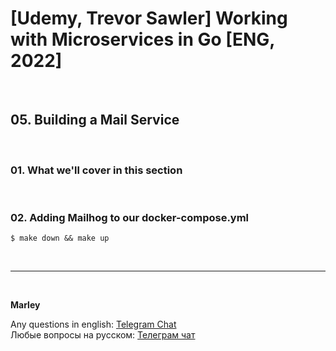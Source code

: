 # [Udemy, Trevor Sawler] Working with Microservices in Go [ENG, 2022]

<br/>

## 05. Building a Mail Service

<br/>

### 01. What we'll cover in this section

<br/>

### 02. Adding Mailhog to our docker-compose.yml

```
$ make down && make up
```

<br/>

---

<br/>

**Marley**

Any questions in english: <a href="https://jsdev.org/chat/">Telegram Chat</a>  
Любые вопросы на русском: <a href="https://jsdev.ru/chat/">Телеграм чат</a>
